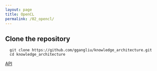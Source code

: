 ```yaml
---
layout: page
title: OpenCL
permalink: /02_opencl/
---
```


## Clone the repository

```#!/bash/sh
  git clone https://github.com/ggangliu/knowledge_architecture.git
  cd knowledge_architecture
```

[API](opencl/OpenCL_Note)
